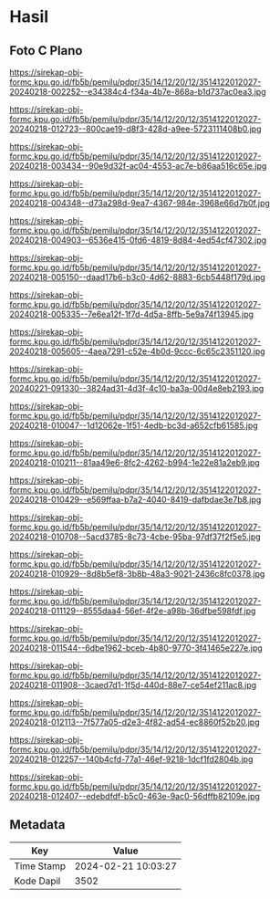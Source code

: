 # Hasil

## Foto C Plano

https://sirekap-obj-formc.kpu.go.id/fb5b/pemilu/pdpr/35/14/12/20/12/3514122012027-20240218-002252--e34384c4-f34a-4b7e-868a-b1d737ac0ea3.jpg

https://sirekap-obj-formc.kpu.go.id/fb5b/pemilu/pdpr/35/14/12/20/12/3514122012027-20240218-012723--800cae19-d8f3-428d-a9ee-5723111408b0.jpg

https://sirekap-obj-formc.kpu.go.id/fb5b/pemilu/pdpr/35/14/12/20/12/3514122012027-20240218-003434--90e9d32f-ac04-4553-ac7e-b86aa516c65e.jpg

https://sirekap-obj-formc.kpu.go.id/fb5b/pemilu/pdpr/35/14/12/20/12/3514122012027-20240218-004348--d73a298d-9ea7-4367-984e-3968e66d7b0f.jpg

https://sirekap-obj-formc.kpu.go.id/fb5b/pemilu/pdpr/35/14/12/20/12/3514122012027-20240218-004903--6536e415-0fd6-4819-8d84-4ed54cf47302.jpg

https://sirekap-obj-formc.kpu.go.id/fb5b/pemilu/pdpr/35/14/12/20/12/3514122012027-20240218-005150--daad17b6-b3c0-4d62-8883-6cb5448f179d.jpg

https://sirekap-obj-formc.kpu.go.id/fb5b/pemilu/pdpr/35/14/12/20/12/3514122012027-20240218-005335--7e6ea12f-1f7d-4d5a-8ffb-5e9a74f13945.jpg

https://sirekap-obj-formc.kpu.go.id/fb5b/pemilu/pdpr/35/14/12/20/12/3514122012027-20240218-005605--4aea7291-c52e-4b0d-9ccc-6c65c2351120.jpg

https://sirekap-obj-formc.kpu.go.id/fb5b/pemilu/pdpr/35/14/12/20/12/3514122012027-20240221-091330--3824ad31-4d3f-4c10-ba3a-00d4e8eb2193.jpg

https://sirekap-obj-formc.kpu.go.id/fb5b/pemilu/pdpr/35/14/12/20/12/3514122012027-20240218-010047--1d12062e-1f51-4edb-bc3d-a652cfb61585.jpg

https://sirekap-obj-formc.kpu.go.id/fb5b/pemilu/pdpr/35/14/12/20/12/3514122012027-20240218-010211--81aa49e6-8fc2-4262-b994-1e22e81a2eb9.jpg

https://sirekap-obj-formc.kpu.go.id/fb5b/pemilu/pdpr/35/14/12/20/12/3514122012027-20240218-010429--e569ffaa-b7a2-4040-8419-dafbdae3e7b8.jpg

https://sirekap-obj-formc.kpu.go.id/fb5b/pemilu/pdpr/35/14/12/20/12/3514122012027-20240218-010708--5acd3785-8c73-4cbe-95ba-97df37f2f5e5.jpg

https://sirekap-obj-formc.kpu.go.id/fb5b/pemilu/pdpr/35/14/12/20/12/3514122012027-20240218-010929--8d8b5ef8-3b8b-48a3-9021-2436c8fc0378.jpg

https://sirekap-obj-formc.kpu.go.id/fb5b/pemilu/pdpr/35/14/12/20/12/3514122012027-20240218-011129--8555daa4-56ef-4f2e-a98b-36dfbe598fdf.jpg

https://sirekap-obj-formc.kpu.go.id/fb5b/pemilu/pdpr/35/14/12/20/12/3514122012027-20240218-011544--6dbe1962-bceb-4b80-9770-3f41465e227e.jpg

https://sirekap-obj-formc.kpu.go.id/fb5b/pemilu/pdpr/35/14/12/20/12/3514122012027-20240218-011908--3caed7d1-1f5d-440d-88e7-ce54ef211ac8.jpg

https://sirekap-obj-formc.kpu.go.id/fb5b/pemilu/pdpr/35/14/12/20/12/3514122012027-20240218-012113--7f577a05-d2e3-4f82-ad54-ec8860f52b20.jpg

https://sirekap-obj-formc.kpu.go.id/fb5b/pemilu/pdpr/35/14/12/20/12/3514122012027-20240218-012257--140b4cfd-77a1-46ef-9218-1dcf1fd2804b.jpg

https://sirekap-obj-formc.kpu.go.id/fb5b/pemilu/pdpr/35/14/12/20/12/3514122012027-20240218-012407--edebdfdf-b5c0-463e-9ac0-56dffb82109e.jpg


## Metadata

| Key        | Value               |
| ---------- | ------------------- |
| Time Stamp | 2024-02-21 10:03:27 |
| Kode Dapil | 3502                |



